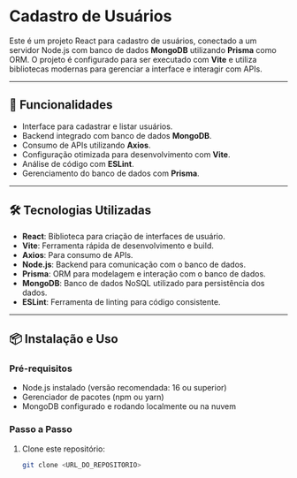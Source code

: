 # Cadastro de Usuários

Este é um projeto React para cadastro de usuários, conectado a um servidor Node.js com banco de dados **MongoDB** utilizando **Prisma** como ORM. O projeto é configurado para ser executado com **Vite** e utiliza bibliotecas modernas para gerenciar a interface e interagir com APIs.

---

## 🚀 Funcionalidades

- Interface para cadastrar e listar usuários.
- Backend integrado com banco de dados **MongoDB**.
- Consumo de APIs utilizando **Axios**.
- Configuração otimizada para desenvolvimento com **Vite**.
- Análise de código com **ESLint**.
- Gerenciamento do banco de dados com **Prisma**.

---

## 🛠️ Tecnologias Utilizadas

- **React**: Biblioteca para criação de interfaces de usuário.
- **Vite**: Ferramenta rápida de desenvolvimento e build.
- **Axios**: Para consumo de APIs.
- **Node.js**: Backend para comunicação com o banco de dados.
- **Prisma**: ORM para modelagem e interação com o banco de dados.
- **MongoDB**: Banco de dados NoSQL utilizado para persistência dos dados.
- **ESLint**: Ferramenta de linting para código consistente.

---

## 📦 Instalação e Uso

### Pré-requisitos

- Node.js instalado (versão recomendada: 16 ou superior)
- Gerenciador de pacotes (npm ou yarn)
- MongoDB configurado e rodando localmente ou na nuvem

### Passo a Passo

1. Clone este repositório:
   ```bash
   git clone <URL_DO_REPOSITORIO>